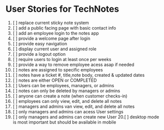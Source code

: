 # User Stories for TechNotes

1. [ ] replace current sticky note system
2. [ ] add a public facing page with basic contact info
3. [ ] add an employee login to the notes app
4. [ ] provide a welcome page after login
5. [ ] provide easy navigation
6. [ ] display current user and assigned role
7. [ ] provide a logout option
8. [ ] require users to login at least once per weeks
9. [ ] provide a way to remove employee acess asap if needed
10. [ ] notes are assigned to specific employees
11. [ ] notes have a ticket #, title,note body, created & updated dates
12. [ ] notes are either OPEN or COMPLETED
13. [ ] Users can be employees, managers, or admins
14. [ ] notes can only be deleted by managers or admins
15. [ ] anyone can create a note (when customer checks-in)
16. [ ] employees can only view, edit, and delete all notes
17. [ ] managers and admins van view, edit, and delete all notes
18. [ ] only managers and admins can acess User settings
19. [ ] only managers and admins can create new User 
20.[ ] desktop mode is most important but should be available in mobile